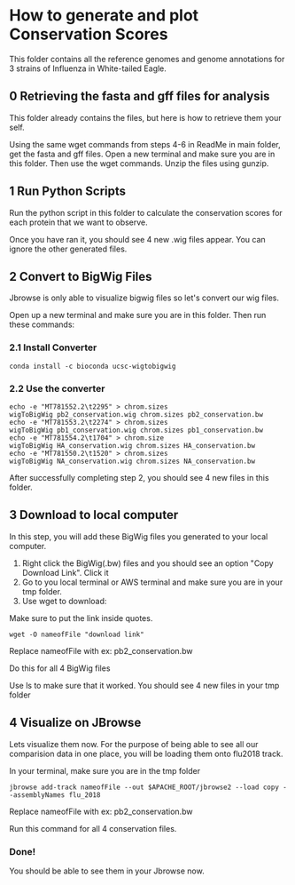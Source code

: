 # How to generate and plot Conservation Scores

This folder contains all the reference genomes and genome annotations for 3 strains of Influenza in White-tailed Eagle.

## 0 Retrieving the fasta and gff files for analysis

This folder already contains the files, but here is how to retrieve them your self.

Using the same wget commands from steps 4-6 in ReadMe in main folder, get the fasta and gff files.
Open a new terminal and make sure you are in this folder. Then use the wget commands.
Unzip the files using gunzip.

## 1 Run Python Scripts

Run the python script in this folder to calculate the conservation scores for each protein that we want to observe. 

Once you have ran it, you should see 4 new .wig files appear. You can ignore the other generated files.

## 2 Convert to BigWig Files

Jbrowse is only able to visualize bigwig files so let's convert our wig files.

Open up a new terminal and make sure you are in this folder. Then run these commands:

### 2.1 Install Converter
```
conda install -c bioconda ucsc-wigtobigwig
```

### 2.2 Use the converter
```
echo -e "MT781552.2\t2295" > chrom.sizes
wigToBigWig pb2_conservation.wig chrom.sizes pb2_conservation.bw
echo -e "MT781553.2\t2274" > chrom.sizes
wigToBigWig pb1_conservation.wig chrom.sizes pb1_conservation.bw
echo -e "MT781554.2\t1704" > chrom.size
wigToBigWig HA_conservation.wig chrom.sizes HA_conservation.bw
echo -e "MT781550.2\t1520" > chrom.sizes
wigToBigWig NA_conservation.wig chrom.sizes NA_conservation.bw
```

After successfully completing step 2, you should see 4 new files in this folder.


## 3 Download to local computer

In this step, you will add these BigWig files you generated to your local computer.

1. Right click the BigWig(.bw) files and you should see an option "Copy Download Link". Click it
2. Go to you local terminal or AWS terminal and make sure you are in your tmp folder.
3. Use wget to download:

Make sure to put the link inside quotes.
```
wget -O nameofFile "download link"
```
Replace nameofFile with ex: pb2_conservation.bw

Do this for all 4 BigWig files

Use ls to make sure that it worked. You should see 4 new files in your tmp folder

## 4 Visualize on JBrowse

Lets visualize them now. For the purpose of being able to see all our comparision data in one place, you will be loading them onto flu2018 track. 

In your terminal, make sure you are in the tmp folder

```
jbrowse add-track nameofFile --out $APACHE_ROOT/jbrowse2 --load copy --assemblyNames flu_2018
```
Replace nameofFile with ex: pb2_conservation.bw

Run this command for all 4 conservation files. 

### Done!

You should be able to see them in your Jbrowse now.